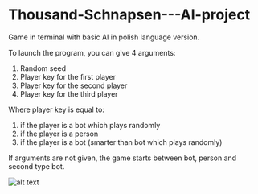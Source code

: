 # Thousand-Schnapsen---AI-project

Game in terminal with basic AI in polish language version. 

To launch the program, you can give 4 arguments:

1. Random seed
2. Player key for the first player
3. Player key for the second player
4. Player key for the third player

Where player key is equal to:

1. if the player is a bot which plays randomly
2. if the player is a person
3. if the player is a bot (smarter than bot which plays randomly)

If arguments are not given, the game starts between bot, person and second type bot.

![alt text](https://i.picsum.photos/id/75/200/300.jpg)
